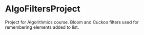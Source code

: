 # AlgoFiltersProject
Project for Algorithmics course. Bloom and Cuckoo filters used for remembering elements added to list.
